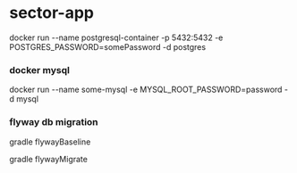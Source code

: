 # sector-app

docker run --name postgresql-container -p 5432:5432 -e POSTGRES_PASSWORD=somePassword -d postgres


### docker mysql
docker run --name some-mysql -e MYSQL_ROOT_PASSWORD=password -d mysql

### flyway db migration

gradle flywayBaseline

gradle flywayMigrate

